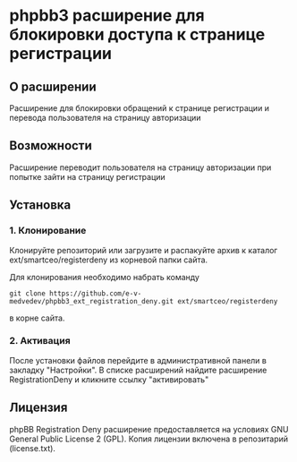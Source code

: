 # phpbb3 расширение для блокировки доступа к странице регистрации

## О расширении
Расширение для блокировки обращений к странице регистрации и перевода пользователя на страницу авторизации

## Возможности
Расширение переводит пользователя на страницу авторизации при попытке зайти на страницу регистрации

## Установка
### 1. Клонирование
Клонируйте репозиторий или загрузите и распакуйте архив к каталог ext/smartceo/registerdeny из корневой папки сайта.

Для клонирования необходимо набрать команду
```
git clone https://github.com/e-v-medvedev/phpbb3_ext_registration_deny.git ext/smartceo/registerdeny
```
в корне сайта.

### 2. Активация
После установки файлов перейдите в административной панели в закладку "Настройки".
В списке расширений найдите расширение RegistrationDeny и кликните ссылку "активировать"


## Лицензия
phpBB Registration Deny расширение предоставляется на условиях GNU General Public
License 2 (GPL). Копия лицензии включена в репозитарий (license.txt).
